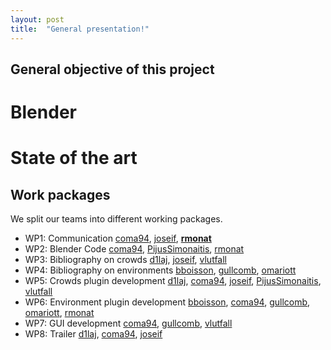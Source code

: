 ```yaml
---
layout: post
title:  "General presentation!"
---
```


## General objective of this project

# Blender

# State of the art

## Work packages

We split our teams into different working packages.


* WP1: Communication [coma94](https://github.com/coma94/), [joseif](https://github.com/joseif), **[rmonat](https://github.com/rmonat)**
* WP2: Blender Code [coma94](https://github.com/coma94/), [PijusSimonaitis](https://github.com/PijusSimonaitis), [rmonat](https://github.com/rmonat)
* WP3: Bibliography on crowds [d1laj](https://github.com/d1laj), [joseif](https://github.com/joseif), [vlutfall](https://github.com/vlutfall)
* WP4: Bibliography on environments [bboisson](https://github.com/bboisson), [gullcomb](https://github.com/gullcomb), [omariott](https://github.com/omariott)
* WP5: Crowds plugin development [d1laj](https://github.com/d1laj), [coma94](https://github.com/coma94/), [joseif](https://github.com/joseif), [PijusSimonaitis](https://github.com/PijusSimonaitis), [vlutfall](https://github.com/vlutfall)
* WP6: Environment plugin development [bboisson](https://github.com/bboisson), [coma94](https://github.com/coma94/), [gullcomb](https://github.com/gullcomb), [omariott](https://github.com/omariott), [rmonat](https://github.com/rmonat)
* WP7: GUI development [coma94](https://github.com/coma94/), [gullcomb](https://github.com/gullcomb), [vlutfall](https://github.com/vlutfall)
* WP8: Trailer [d1laj](https://github.com/d1laj), [coma94](https://github.com/coma94/), [joseif](https://github.com/joseif)


